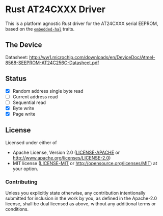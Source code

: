 # Rust AT24CXXX Driver

This is a platform agnostic Rust driver for the AT24CXXX serial EEPROM,
based on the [`embedded-hal`](https://github.com/japaric/embedded-hal) traits.

## The Device

Datasheet: http://ww1.microchip.com/downloads/en/DeviceDoc/Atmel-8568-SEEPROM-AT24C256C-Datasheet.pdf

## Status

- [x] Random address single byte read
- [ ] Current address read
- [ ] Sequential read
- [x] Byte write
- [x] Page write

## License

Licensed under either of

 * Apache License, Version 2.0 ([LICENSE-APACHE](LICENSE-APACHE) or
   http://www.apache.org/licenses/LICENSE-2.0)
 * MIT license ([LICENSE-MIT](LICENSE-MIT) or
   http://opensource.org/licenses/MIT) at your option.

### Contributing

Unless you explicitly state otherwise, any contribution intentionally submitted
for inclusion in the work by you, as defined in the Apache-2.0 license, shall
be dual licensed as above, without any additional terms or conditions.

